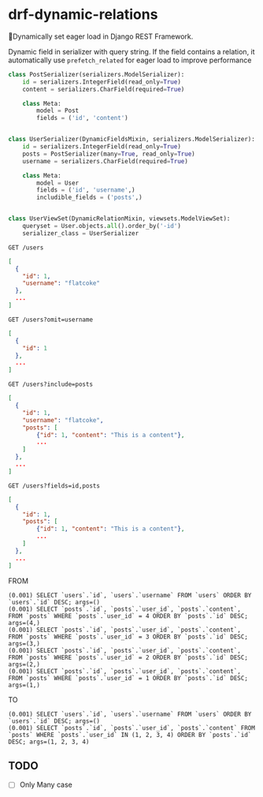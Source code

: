 # drf-dynamic-relations
🥤Dynamically set eager load in Django REST Framework.

Dynamic field in serializer with query string. If the field contains a relation, it automatically use `prefetch_related` for eager load to improve performance

```python
class PostSerializer(serializers.ModelSerializer):
    id = serializers.IntegerField(read_only=True)
    content = serializers.CharField(required=True)

    class Meta:
        model = Post
        fields = ('id', 'content')


class UserSerializer(DynamicFieldsMixin, serializers.ModelSerializer):
    id = serializers.IntegerField(read_only=True)
    posts = PostSerializer(many=True, read_only=True)
    username = serializers.CharField(required=True)

    class Meta:
        model = User
        fields = ('id', 'username',)
        includible_fields = ('posts',)


class UserViewSet(DynamicRelationMixin, viewsets.ModelViewSet):
    queryset = User.objects.all().order_by('-id')
    serializer_class = UserSerializer
```

`GET /users`
```json
[
  {
    "id": 1,
    "username": "flatcoke"
  },
  ...
]

```
`GET /users?omit=username`
```json
[
  {
    "id": 1
  },
  ...
]

```

`GET /users?include=posts`
```json
[
  {
    "id": 1,
    "username": "flatcoke",
    "posts": [
        {"id": 1, "content": "This is a content"},
        ...
    ]
  },
  ...
]

```

`GET /users?fields=id,posts`
```json
[
  {
    "id": 1,
    "posts": [
        {"id": 1, "content": "This is a content"},
        ...
    ]
  },
  ...
]

```
FROM
```console
(0.001) SELECT `users`.`id`, `users`.`username` FROM `users` ORDER BY `users`.`id` DESC; args=()
(0.001) SELECT `posts`.`id`, `posts`.`user_id`, `posts`.`content`, FROM `posts` WHERE `posts`.`user_id` = 4 ORDER BY `posts`.`id` DESC; args=(4,)
(0.001) SELECT `posts`.`id`, `posts`.`user_id`, `posts`.`content`, FROM `posts` WHERE `posts`.`user_id` = 3 ORDER BY `posts`.`id` DESC; args=(3,)
(0.001) SELECT `posts`.`id`, `posts`.`user_id`, `posts`.`content`, FROM `posts` WHERE `posts`.`user_id` = 2 ORDER BY `posts`.`id` DESC; args=(2,)
(0.001) SELECT `posts`.`id`, `posts`.`user_id`, `posts`.`content`, FROM `posts` WHERE `posts`.`user_id` = 1 ORDER BY `posts`.`id` DESC; args=(1,)
```
TO
```console
(0.001) SELECT `users`.`id`, `users`.`username` FROM `users` ORDER BY `users`.`id` DESC; args=()
(0.001) SELECT `posts`.`id`, `posts`.`user_id`, `posts`.`content` FROM `posts` WHERE `posts`.`user_id` IN (1, 2, 3, 4) ORDER BY `posts`.`id` DESC; args=(1, 2, 3, 4)
```

## TODO


- [ ] Only Many case

